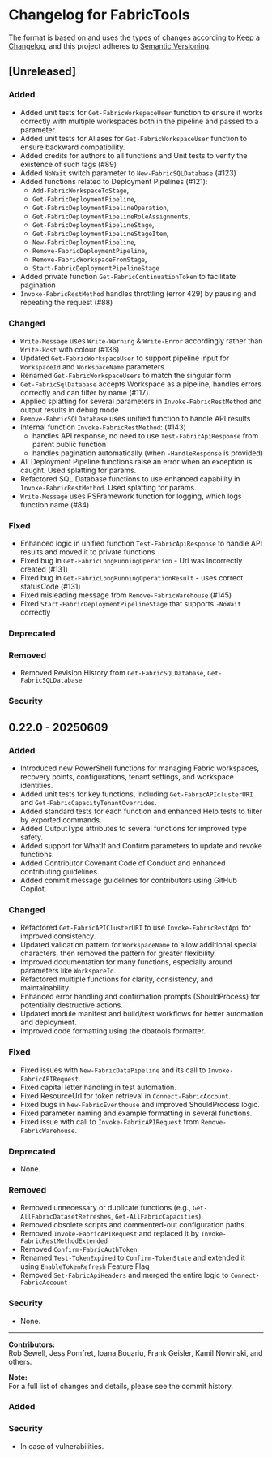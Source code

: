 # Changelog for FabricTools

The format is based on and uses the types of changes according to [Keep a Changelog](https://keepachangelog.com/en/1.0.0/),
and this project adheres to [Semantic Versioning](https://semver.org/spec/v2.0.0.html).

## [Unreleased]

### Added

- Added unit tests for `Get-FabricWorkspaceUser` function to ensure it works correctly with multiple workspaces both in the pipeline and passed to a parameter.
- Added unit tests for Aliases for `Get-FabricWorkspaceUser` function to ensure backward compatibility.
- Added credits for authors to all functions and Unit tests to verify the existence of such tags (#89)
- Added `NoWait` switch parameter to `New-FabricSQLDatabase` (#123)
- Added functions related to Deployment Pipelines (#121):  
  - `Add-FabricWorkspaceToStage`,  
  - `Get-FabricDeploymentPipeline`,  
  - `Get-FabricDeploymentPipelineOperation`,  
  - `Get-FabricDeploymentPipelineRoleAssignments`,  
  - `Get-FabricDeploymentPipelineStage`,  
  - `Get-FabricDeploymentPipelineStageItem`,  
  - `New-FabricDeploymentPipeline`,  
  - `Remove-FabricDeploymentPipeline`,  
  - `Remove-FabricWorkspaceFromStage`,  
  - `Start-FabricDeploymentPipelineStage`
- Added private function `Get-FabricContinuationToken` to facilitate pagination
- `Invoke-FabricRestMethod` handles throttling (error 429) by pausing and repeating the request (#88)

### Changed

- `Write-Message` uses `Write-Warning` & `Write-Error` accordingly rather than `Write-Host` with colour (#136)
- Updated `Get-FabricWorkspaceUser` to support pipeline input for `WorkspaceId` and `WorkspaceName` parameters.
- Renamed `Get-FabricWorkspaceUsers` to match the singular form
- `Get-FabricSqlDatabase` accepts Workspace as a pipeline, handles errors correctly and can filter by name (#117).
- Applied splatting for several parameters in `Invoke-FabricRestMethod` and output results in debug mode
- `Remove-FabricSQLDatabase` uses unified function to handle API results
- Internal function `Invoke-FabricRestMethod`: (#143)
  - handles API response, no need to use `Test-FabricApiResponse` from parent public function 
  - handles pagination automatically (when `-HandleResponse` is provided)
- All Deployment Pipeline functions raise an error when an exception is caught. Used splatting for params.
- Refactored SQL Database functions to use enhanced capability in `Invoke-FabricRestMethod`. Used splatting for params.
- `Write-Message` uses PSFramework function for logging, which logs function name (#84)

### Fixed

- Enhanced logic in unified function `Test-FabricApiResponse` to handle API results and moved it to private functions
- Fixed bug in `Get-FabricLongRunningOperation` - Uri was incorrectly created (#131)
- Fixed bug in `Get-FabricLongRunningOperationResult` - uses correct statusCode (#131)
- Fixed misleading message from `Remove-FabricWarehouse` (#145)
- Fixed `Start-FabricDeploymentPipelineStage` that supports `-NoWait` correctly

### Deprecated

### Removed

- Removed Revision History from `Get-FabricSQLDatabase`, `Get-FabricSQLDatabase`

### Security

## 0.22.0 - 20250609

### Added

- Introduced new PowerShell functions for managing Fabric workspaces, recovery points, configurations, tenant settings, and workspace identities.
- Added unit tests for key functions, including `Get-FabricAPIclusterURI` and `Get-FabricCapacityTenantOverrides`.
- Added standard tests for each function and enhanced Help tests to filter by exported commands.
- Added OutputType attributes to several functions for improved type safety.
- Added support for WhatIf and Confirm parameters to update and revoke functions.
- Added Contributor Covenant Code of Conduct and enhanced contributing guidelines.
- Added commit message guidelines for contributors using GitHub Copilot.

### Changed

- Refactored `Get-FabricAPIClusterURI` to use `Invoke-FabricRestApi` for improved consistency.
- Updated validation pattern for `WorkspaceName` to allow additional special characters, then removed the pattern for greater flexibility.
- Improved documentation for many functions, especially around parameters like `WorkspaceId`.
- Refactored multiple functions for clarity, consistency, and maintainability.
- Enhanced error handling and confirmation prompts (ShouldProcess) for potentially destructive actions.
- Updated module manifest and build/test workflows for better automation and deployment.
- Improved code formatting using the dbatools formatter.

### Fixed

- Fixed issues with `New-FabricDataPipeline` and its call to `Invoke-FabricAPIRequest`.
- Fixed capital letter handling in test automation.
- Fixed ResourceUrl for token retrieval in `Connect-FabricAccount`.
- Fixed bugs in `New-FabricEventhouse` and improved ShouldProcess logic.
- Fixed parameter naming and example formatting in several functions.
- Fixed issue with call to `Invoke-FabricAPIRequest` from `Remove-FabricWarehouse`.

### Deprecated

- None.

### Removed

- Removed unnecessary or duplicate functions (e.g., `Get-AllFabricDatasetRefreshes`, `Get-AllFabricCapacities`).
- Removed obsolete scripts and commented-out configuration paths.
- Removed `Invoke-FabricAPIRequest` and replaced it by `Invoke-FabricRestMethodExtended`
- Removed `Confirm-FabricAuthToken` 
- Renamed `Test-TokenExpired` to `Confirm-TokenState` and extended it using `EnableTokenRefresh` Feature Flag
- Removed `Set-FabricApiHeaders` and merged the entire logic to `Connect-FabricAccount`

### Security

- None.

---

**Contributors:**  
Rob Sewell, Jess Pomfret, Ioana Bouariu, Frank Geisler, Kamil Nowinski, and others.

**Note:**  
For a full list of changes and details, please see the commit history.

### Added

### Security

- In case of vulnerabilities.
